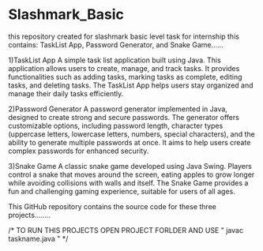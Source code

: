 # Slashmark_Basic
this repository created for slashmark basic level task for internship
this contains: 
TaskList App, Password Generator, and Snake Game......

1)TaskList App
  A simple task list application built using Java. This application allows users to create, manage, and track tasks. It provides functionalities such as adding tasks, marking tasks as complete, editing tasks, and deleting tasks. The TaskList App helps users stay organized and manage their daily tasks efficiently.

2)Password Generator
  A password generator implemented in Java, designed to create strong and secure passwords. The generator offers customizable options, including password length, character types (uppercase letters, lowercase letters, numbers, special characters), and the ability to generate multiple passwords at once. It aims to help users create complex passwords for enhanced security.

3)Snake Game
  A classic snake game developed using Java Swing. Players control a snake that moves around the screen, eating apples to grow longer while avoiding collisions with walls and itself. The Snake Game provides a fun and challenging gaming experience, suitable for users of all ages.

This GitHub repository contains the source code for these three projects........



/* 
TO RUN THIS PROJECTS OPEN PROJECT FORLDER AND USE 
             " javac taskname.java  "
*/
